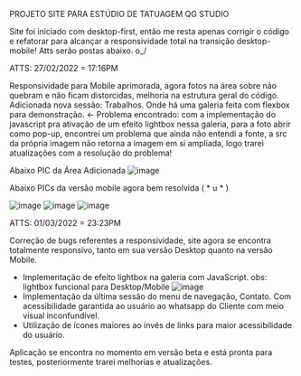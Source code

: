 PROJETO SITE PARA ESTÚDIO DE TATUAGEM QG STUDIO

Site foi iniciado com desktop-first, então me resta apenas corrigir o código e refatorar para alcançar a responsividade total na transição desktop-mobile! Atts serão postas abaixo. o_/

ATTS: 27/02/2022 = 17:16PM

Responsividade para Mobile aprimorada, agora fotos na área sobre não quebram e não ficam distorcidas, melhoria na estrutura geral do código.
Adicionada nova sessão: Trabalhos. Onde há uma galeria feita com flexbox para demonstração. <- Problema encontrado:
com a implementação do javascript pra ativação de um efeito lightbox nessa galeria, para a foto abrir como pop-up, encontrei um problema que ainda não entendi a fonte,
a src da própria imagem não retorna a imagem em si ampliada, logo trarei atualizações com a resolução do problema!

Abaixo PIC da Área Adicionada
![image](https://user-images.githubusercontent.com/70102177/155898380-20a3b32a-4b79-4680-8598-380decba2a5a.png)

Abaixo PICs da versão mobile agora bem resolvida ( * u * )

![image](https://user-images.githubusercontent.com/70102177/155898421-d8a77bee-a613-421c-8b1d-85d21ab6024c.png) ![image](https://user-images.githubusercontent.com/70102177/155898433-78aa006f-41b1-4f82-ba98-836ed386c364.png) ![image](https://user-images.githubusercontent.com/70102177/155898441-d2d9bf8e-17dc-4249-aabd-da8ebe4d04b4.png)


ATTS: 01/03/2022 = 23:23PM

Correção de bugs referentes a responsividade, site agora se encontra totalmente responsivo, tanto em sua versão Desktop quanto na versão Mobile.
  - Implementação de efeito lightbox na galeria com JavaScript.
      obs: lightbox funcional para Desktop/Mobile
  ![image](https://user-images.githubusercontent.com/70102177/156282758-38408a90-17e2-4b94-9805-8916e5b70444.png)
  - Implementação da última sessão do menu de navegação, Contato. Com acessibilidade garantida ao usuário ao whatsapp do Cliente com meio visual inconfundível.
  - Utilização de ícones maiores ao invés de links para maior acessibilidade do usuário.
  
Aplicação se encontra no momento em versão beta e está pronta para testes, posteriormente trarei melhorias e atualizações.
